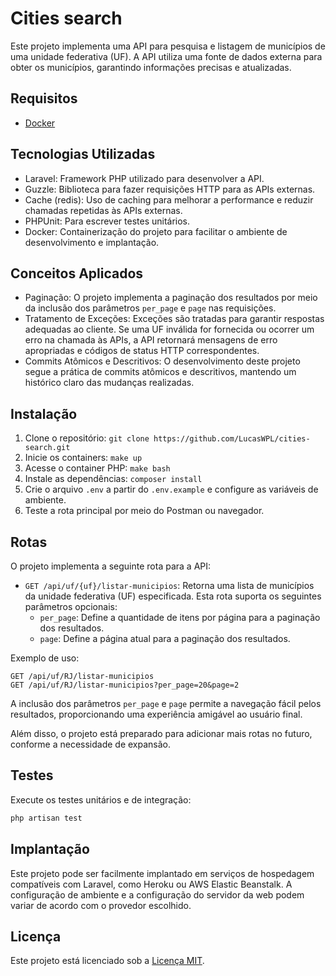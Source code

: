 # Cities search

Este projeto implementa uma API para pesquisa e listagem de municípios de uma unidade federativa (UF). A API utiliza uma fonte de dados externa para obter os municípios, garantindo informações precisas e atualizadas.

## Requisitos

- [Docker](https://docs.docker.com/engine/install/ubuntu/)

## Tecnologias Utilizadas

- Laravel: Framework PHP utilizado para desenvolver a API.
- Guzzle: Biblioteca para fazer requisições HTTP para as APIs externas.
- Cache (redis): Uso de caching para melhorar a performance e reduzir chamadas repetidas às APIs externas.
- PHPUnit: Para escrever testes unitários.
- Docker: Containerização do projeto para facilitar o ambiente de desenvolvimento e implantação.

## Conceitos Aplicados

- Paginação: O projeto implementa a paginação dos resultados por meio da inclusão dos parâmetros `per_page` e `page` nas requisições.
- Tratamento de Exceções: Exceções são tratadas para garantir respostas adequadas ao cliente. Se uma UF inválida for fornecida ou ocorrer um erro na chamada às APIs, a API retornará mensagens de erro apropriadas e códigos de status HTTP correspondentes.
- Commits Atômicos e Descritivos: O desenvolvimento deste projeto segue a prática de commits atômicos e descritivos, mantendo um histórico claro das mudanças realizadas.
## Instalação

1. Clone o repositório: `git clone https://github.com/LucasWPL/cities-search.git`
2. Inicie os containers: `make up`
3. Acesse o container PHP: `make bash`
4. Instale as dependências: `composer install`
5. Crie o arquivo `.env` a partir do `.env.example` e configure as variáveis de ambiente.
6. Teste a rota principal por meio do Postman ou navegador.

## Rotas

O projeto implementa a seguinte rota para a API:

- `GET /api/uf/{uf}/listar-municipios`: Retorna uma lista de municípios da unidade federativa (UF) especificada. Esta rota suporta os seguintes parâmetros opcionais:
  - `per_page`: Define a quantidade de itens por página para a paginação dos resultados.
  - `page`: Define a página atual para a paginação dos resultados.

Exemplo de uso:

```
GET /api/uf/RJ/listar-municipios
GET /api/uf/RJ/listar-municipios?per_page=20&page=2
```

A inclusão dos parâmetros `per_page` e `page` permite a navegação fácil pelos resultados, proporcionando uma experiência amigável ao usuário final.

Além disso, o projeto está preparado para adicionar mais rotas no futuro, conforme a necessidade de expansão.

## Testes

Execute os testes unitários e de integração:

```bash
php artisan test
```

## Implantação
Este projeto pode ser facilmente implantado em serviços de hospedagem compatíveis com Laravel, como Heroku ou AWS Elastic Beanstalk. A configuração de ambiente e a configuração do servidor da web podem variar de acordo com o provedor escolhido.

## Licença
Este projeto está licenciado sob a [Licença MIT](https://www.mit.edu/~amini/LICENSE.md).